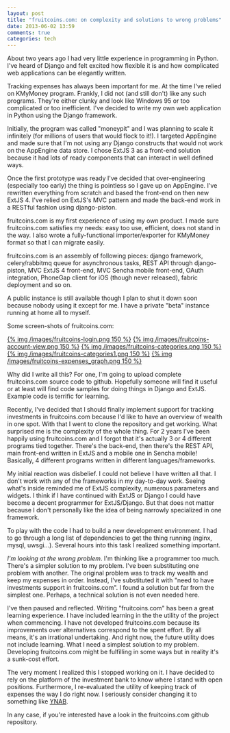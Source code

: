 ```yaml
---
layout: post
title: "fruitcoins.com: on complexity and solutions to wrong problems"
date: 2013-06-02 13:59
comments: true
categories: tech
---
```


About two years ago I had very little experience in programming in Python. I've heard of Django and felt excited how flexible it is and how complicated web applications can be elegantly written.

Tracking expenses has always been important for me. At the time I've relied on KMyMoney program. Frankly, I did not (and still don't) like any such programs. They're either clunky and look like Windows 95 or too complicated or too inefficient. I've decided to write my own web application in Python using the Django framework.

<!-- more -->

Initially, the program was called "moneypit" and I was planning to scale it infinitely (for millions of users that would flock to it!). I targeted AppEngine and made sure that I'm not using any Django constructs that would not work on the AppEngine data store. I chose ExtJS 3 as a front-end solution because it had lots of ready components that can interact in well defined ways.

Once the first prototype was ready I've decided that over-engineering (especially too early) the thing is pointless so I gave up on AppEngine. I've rewritten everything from scratch and based the front-end on then new ExtJS 4. I've relied on ExtJS's MVC pattern and made the back-end work in a RESTful fashion using django-piston.

fruitcoins.com is my first experience of using my own product. I made sure fruitcoins.com satisfies my needs: easy too use, efficient, does not stand in the way. I also wrote a fully-functional importer/exporter for KMyMoney format so that I can migrate easily.

fruitcoins.com is an assembly of following pieces: django framework, celery/rabbitmq queue for asynchronous tasks, REST API through django-piston, MVC ExtJS 4 front-end, MVC Sencha mobile front-end, OAuth integration, PhoneGap client for iOS (though never released), fabric deployment and so on.

A public instance is still available though I plan to shut it down soon because nobody using it except for me. I have a private "beta" instance running at home all to myself.

Some screen-shots of fruitcoins.com:

[{% img /images/fruitcoins-login.png 150 %}](/images/fruitcoins-login.png) [{% img /images/fruitcoins-account-view.png 150 %}](/images/fruitcoins-account-view.png) [{% img /images/fruitcoins-categories.png 150 %}](/images/fruitcoins-categories.png) [{% img /images/fruitcoins-categories1.png 150 %}](/images/fruitcoins-categories1.png) [{% img /images/fruitcoins-expenses_graph.png 150 %}](/images/fruitcoins-expenses_graph.png)

Why did I write all this? For one, I'm going to upload complete fruitcoins.com source code to github. Hopefully someone will find it useful or at least will find code samples for doing things in Django and ExtJS. Example code is terrific for learning.

Recently, I've decided that I should finally implement support for tracking investments in fruitcoins.com because I'd like to have an overview of wealth in one spot. With that I went to clone the repository and get working. What surprised me is the complexity of the whole thing. For 2 years I've been happily using fruitcoins.com and I forgot that it's actually 3 or 4 different programs tied together. There's the back-end, then there's the REST API, main front-end written in ExtJS and a mobile one in Sencha mobile! Basically, 4 different programs written in different languages/frameworks.

My initial reaction was disbelief. I could not believe I have written all that. I don't work with any of the frameworks in my day-to-day work. Seeing what's inside reminded me of ExtJS complexity, numerous parameters and widgets. I think if I have continued with ExtJS or Django I could have become a decent programmer for ExtJS/Django. But that does not matter because I don't personally like the idea of being narrowly specialized in one framework.

To play with the code I had to build a new development environment. I had to go through a long list of dependencies to get the thing running (nginx, mysql, uwsgi...). Several hours into this task I realized something important.

_I'm looking at the wrong problem_. I'm thinking like a programmer too much. There's a simpler solution to my problem. I've been substituting one problem with another. The original problem was to track my wealth and keep my expenses in order. Instead, I've substituted it with "need to have investments support in fruitcoins.com". I found a solution but far from the simplest one. Perhaps, a technical solution is not even needed here.

I've then paused and reflected. Writing "fruitcoins.com" has been a great learning experience. I have included learning in the the utility of the project when commencing. I have not developed fruitcoins.com because its improvements over alternatives correspond to the spent effort. By all means, it's an irrational undertaking. And right now, the future utility does not include learning. What I need a simplest solution to my problem. Developing fruitcoins.com might be fulfilling in some ways but in reality it's a sunk-cost effort.

The very moment I realized this I stopped working on it. I have decided to rely on the platform of the investment bank to know where I stand with open positions. Furthermore, I re-evaluated the utility of keeping track of expenses the way I do right now. I seriously consider changing it to something like [YNAB](http://www.youneedabudget.com/).

In any case, if you're interested have a look in the fruitcoins.com github repository.

